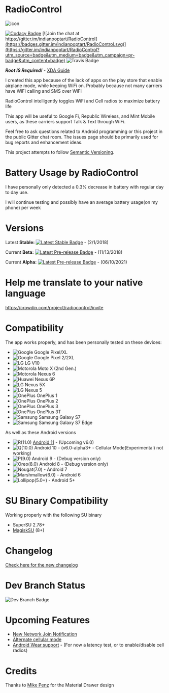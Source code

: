 # RadioControl
![icon](https://nikhilp.org/images/ic_launcher.png)

[![Codacy Badge](https://app.codacy.com/project/badge/Grade/ec1a9e5c4b174c609a39d0aa8d7a7ff7)](https://www.codacy.com/gh/indianpoptart/RadioControl/dashboard?utm_source=github.com&amp;utm_medium=referral&amp;utm_content=indianpoptart/RadioControl&amp;utm_campaign=Badge_Grade)
[![Join the chat at https://gitter.im/indianpoptart/RadioControl](https://badges.gitter.im/indianpoptart/RadioControl.svg)](https://gitter.im/indianpoptart/RadioControl?utm_source=badge&utm_medium=badge&utm_campaign=pr-badge&utm_content=badge)
![Travis Badge](https://www.travis-ci.com/indianpoptart/RadioControl.svg?branch=master)


***Root IS Required!*** - [XDA Guide](https://www.xda-developers.com/root/)

I created this app because of the lack of apps on the play store that enable airplane mode, while keeping WiFi on. Probably because not many carriers have WiFi calling and SMS over WiFi

RadioControl intelligently toggles WiFi and Cell radios to maximize battery life

This app will be useful to Google Fi, Republic Wireless, and Mint Mobile users, as these carriers support Talk & Text through WiFi.

Feel free to ask questions related to Android programming or this project in the public Gitter chat room. The issues page should be primarily used for bug reports and enhancement ideas.

This project attempts to follow [Semantic Versioning](http://semver.org/).


# Battery Usage by RadioControl

I have personally only detected a 0.3% decrease in battery with regular day to day use.

I will continue testing and possibly have an average battery usage(on my phone) per week

# Versions

Latest **Stable:** [![Latest Stable Badge](https://img.shields.io/github/v/release/indianpoptart/radiocontrol)](https://github.com/indianpoptart/RadioControl/releases/latest) - (2/1/2018)

Current **Beta:** [![Latest Pre-release Badge](https://img.shields.io/badge/release-v5.0.3--beta8-yellow)](https://github.com/indianpoptart/RadioControl/releases/tag/v5.0.3-beta8) - (11/13/2018)

Current **Alpha:** [![Latest Pre-release Badge](https://img.shields.io/github/v/release/indianpoptart/radiocontrol?include_prereleases)](https://github.com/indianpoptart/RadioControl/releases) - (06/10/2021)


# Help me translate to your native language
https://crowdin.com/project/radiocontrol/invite

# Compatibility
The app works properly, and has been personally tested on these devices:
- ![Google](https://nikhilp.org/images/google.png) Google Pixel/XL
- ![Google](https://nikhilp.org/images/google.png) Google Pixel 2/2XL
- ![LG](https://nikhilp.org/images/lg.png) LG V10 
- ![Motorola](https://nikhilp.org/images/moto.png) Moto X (2nd Gen.) 
- ![Motorola](https://nikhilp.org/images/moto.png) Nexus 6 
- ![Huawei](https://nikhilp.org/images/huawei.png) Nexus 6P 
- ![LG](https://nikhilp.org/images/lg.png) Nexus 5X 
- ![LG](https://nikhilp.org/images/lg.png) Nexus 5 
- ![OnePlus](https://nikhilp.org/images/oneplus.png) OnePlus 1
- ![OnePlus](https://nikhilp.org/images/oneplus.png) OnePlus 2
- ![OnePlus](https://nikhilp.org/images/oneplus.png) OnePlus 3
- ![OnePlus](https://nikhilp.org/images/oneplus.png) OnePlus 3T
- ![Samsung](https://nikhilp.org/images/samsung.png) Samsung Galaxy S7
- ![Samsung](https://nikhilp.org/images/samsung.png) Samsung Galaxy S7 Edge

As well as these Android versions
- ![R(11.0)](https://nikhilp.org/radiocontrol/images/android_11-32.png)
[Android 11](https://www.android.com/android-11/) - (Upcoming v6.0)
- ![Q(10.0)](https://nikhilp.org/images/android_q_logo_v2.png)  Android 10 - (v6.0-alpha3+ - Cellular Mode(Experimental) not working)
- ![P(9.0)](https://nikhilp.org/images/android_p_logo.png)  Android 9 - (Debug version only)
- ![Oreo(8.0)](https://nikhilp.org/images/android_o_logo_v2.png)    Android 8 - (Debug version only)
- ![Nougat(7.0)](https://nikhilp.org/images/android_n_logo.png) - Android 7
- ![Marshmallow(6.0)](https://nikhilp.org/images/android_m_logo.png) - Android 6
- ![Lollipop(5.0+)](https://nikhilp.org/images/android_l_logo.png) - Android 5+

# SU Binary Compatibility
Working properly with the following SU binary
- SuperSU 2.78+
- [MagiskSU](https://github.com/topjohnwu/Magisk) (8+)

# Changelog
[Check here for the new changelog](https://headwayapp.co/radiocontrol-release-notes)

# Dev Branch Status

![Dev Branch Badge](https://www.travis-ci.com/indianpoptart/RadioControl.svg?branch=development)

# Upcoming Features

- [New Network Join Notification](https://github.com/indianpoptart/RadioControl/issues/51)
- [Alternate cellular mode](https://github.com/indianpoptart/RadioControl/issues/35)
- [Android Wear support](https://github.com/indianpoptart/RadioControl/issues/31) - (For now a latency test, or to enable/disable cell radios)

# Credits
Thanks to [Mike Penz](https://github.com/mikepenz) for the Material Drawer design
